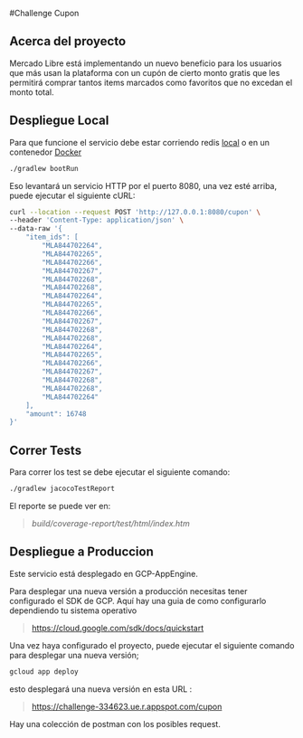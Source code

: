#Challenge Cupon

## Acerca del proyecto

Mercado Libre está implementando un nuevo beneficio para los usuarios que más usan la plataforma con un cupón de cierto monto gratis que les permitirá comprar tantos items marcados como favoritos que no excedan el monto total.


## Despliegue Local

Para que funcione el servicio debe estar corriendo redis [local](https://redis.io/topics/quickstart) o en un contenedor [Docker](https://hub.docker.com/_/redis)

```bash
./gradlew bootRun
```

Eso levantará un servicio HTTP por el puerto 8080, una vez esté arriba, puede ejecutar el siguiente cURL:

```bash
curl --location --request POST 'http://127.0.0.1:8080/cupon' \
--header 'Content-Type: application/json' \
--data-raw '{
    "item_ids": [
        "MLA844702264",
        "MLA844702265",
        "MLA844702266",
        "MLA844702267",
        "MLA844702268",
        "MLA844702268",
        "MLA844702264",
        "MLA844702265",
        "MLA844702266",
        "MLA844702267",
        "MLA844702268",
        "MLA844702268",
        "MLA844702264",
        "MLA844702265",
        "MLA844702266",
        "MLA844702267",
        "MLA844702268",
        "MLA844702268",
        "MLA844702264"
    ],
    "amount": 16748
}'
```

## Correr Tests

Para correr los test se debe ejecutar el siguiente comando:

```bash
./gradlew jacocoTestReport
```

El reporte se puede ver en:
> *build/coverage-report/test/html/index.htm*

## Despliegue a Produccion

Este servicio está desplegado en GCP-AppEngine.

Para desplegar una nueva versión a producción necesitas tener configurado el SDK de GCP.
Aquí hay una guia de como configurarlo dependiendo tu sistema operativo


> <https://cloud.google.com/sdk/docs/quickstart>

Una vez haya configurado el proyecto, puede ejecutar el siguiente comando para desplegar una nueva versión;

```bash
gcloud app deploy
```

esto desplegará una nueva versión en esta URL :

> <https://challenge-334623.ue.r.appspot.com/cupon>

Hay una colección de postman con los posibles request.
